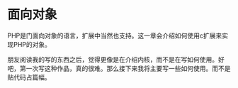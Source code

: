 # 面向对象

PHP是门面向对象的语言，扩展中当然也支持。这一章会介绍如何使用c扩展来实现PHP的对象。

朋友阅读我的写的东西之后，觉得更像是在介绍内核，而不是在写如何使用。好吧，第一次写这种作品，真的很难。那么接下来我将主要写一些如何使用。而不是贴代码占篇幅。